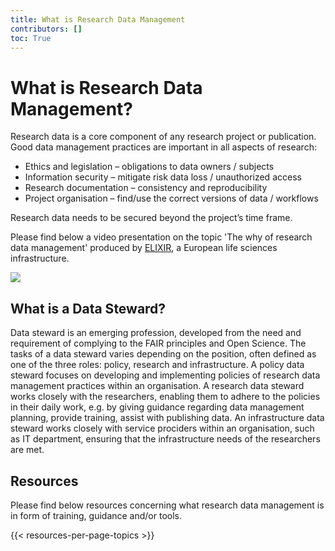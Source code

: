 ```yaml
---
title: What is Research Data Management
contributors: []
toc: True
---
```


# What is Research Data Management?

Research data is a core component of any research project or publication. Good data management practices are important in all aspects of research:

* Ethics and legislation – obligations to data owners / subjects
* Information security – mitigate risk data loss / unauthorized access
* Research documentation – consistency and reproducibility
* Project organisation – find/use the correct versions of data / workflows

Research data needs to be secured beyond the project’s time frame.

Please find below a video presentation on the topic 'The why of research data management' produced by [ELIXIR](https://elixir-europe.org/), a European life sciences infrastructure.

<div>
    <a href="https://www.youtube.com/watch?v=S7HfUe1hWcg"><img src="/img/elixir-why-dm-comics.jpg"class="img-fluid"></a>
</div>

## What is a Data Steward?

Data steward is an emerging profession, developed from the need and requirement of complying to the FAIR principles and Open Science. The tasks of a data steward varies depending on the position, often defined as one of the three roles: policy, research and infrastructure. A policy data steward focuses on developing and implementing policies of research data management practices within an organisation. A research data steward works closely with the researchers, enabling them to adhere to the policies in their daily work, e.g. by giving guidance regarding data management planning, provide training, assist with publishing data. An infrastructure data steward works closely with service prociders within an organisation, such as IT department, ensuring that the infrastructure needs of the researchers are met.

## Resources
Please find below resources concerning what research data management is in form of training, guidance and/or tools.

{{< resources-per-page-topics >}}
